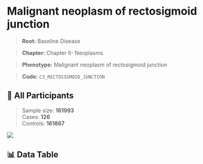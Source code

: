 # Malignant neoplasm of rectosigmoid junction

> **Root:** Baseline Disease  

> **Chapter:** Chapter II- Neoplasms  

> **Phenotype:** Malignant neoplasm of rectosigmoid junction  

> **Code:** `C3_RECTOSIGMOID_JUNCTION`

## 🧪 All Participants  
> Sample size: **161993**  
> Cases: **126**  
> Controls: **161867**
<img src="/Sensitive/Figures/ALL/Baseline/C3_RECTOSIGMOID_JUNCTION.png"/>

## 📊 Data Table
<CsvTableMRF src="/Sensitive/Data/ALL/Baseline/LG_C3_RECTOSIGMOID_JUNCTION.csv"/>

